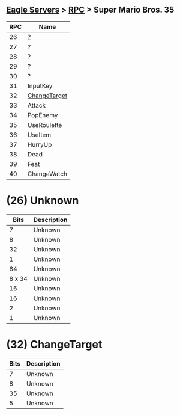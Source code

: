 [Eagle Servers](Eagle-Protocol) > [RPC](Eagle-RPC) > Super Mario Bros. 35
---

| RPC | Name |
| --- | --- |
| 26 | [?](#26-unknown) |
| 27 | ? |
| 28 | ? |
| 29 | ? |
| 30 | ? |
| 31 | InputKey |
| 32 | [ChangeTarget](#32-changetarget) |
| 33 | Attack |
| 34 | PopEnemy |
| 35 | UseRoulette |
| 36 | UseItem |
| 37 | HurryUp |
| 38 | Dead |
| 39 | Feat |
| 40 | ChangeWatch |

# (26) Unknown
| Bits | Description |
| --- | --- |
| 7 | Unknown |
| 8 | Unknown |
| 32 | Unknown |
| 1 | Unknown |
| 64 | Unknown |
| 8 x 34 | Unknown |
| 16 | Unknown |
| 16 | Unknown |
| 2 | Unknown |
| 1 | Unknown |

# (32) ChangeTarget
| Bits | Description |
| --- | --- |
| 7 | Unknown |
| 8 | Unknown |
| 35 | Unknown |
| 5 | Unknown |